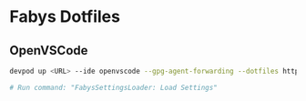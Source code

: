 # Fabys Dotfiles

## OpenVSCode

```bash
devpod up <URL> --ide openvscode --gpg-agent-forwarding --dotfiles https://github.com/fabysdev/dotfiles # --ide-option="BIND_ADDRESS=0.0.0.0:8080" --recreate

# Run command: "FabysSettingsLoader: Load Settings"
```
